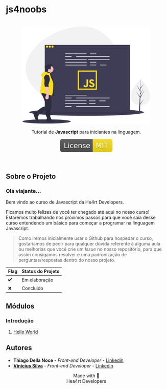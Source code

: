# js4noobs
<p align="center">
  <br>
  <img src="./images/javascript.png" alt="javascript" width="400">

  <p align="center">Tutorial de <strong>Javascript</strong> para iniciantes na linguagem.</p>
  <p align="center">
  <a href="https://opensource.org/licenses/MIT">
    <img src="./images/mit.svg" alt="License MIT">
  </a>
  </p>
  <br>
</p>

## Sobre o Projeto

### Olá viajante...

Bem vindo ao curso de Javascript da He4rt Developers.

Ficamos muito felizes de você ter chegado até aqui no nosso curso! Estaremos trabalhando nos próximos passos
para que você saia desse curso entendendo um básico para começar a programar na linguagem Javascript.

>Como iremos inicialmente usar o Github para hospedar o curso, gostariamos de pedir para qualquer dúvida referente à alguma aula ou melhorias que você crie um <i>Issue</i> no nosso repositório, para que assim consigamos resolver e  uma padronização de perguntas/respostas dentro do nosso projeto.

| <b>Flag</b> | <b>Status do Projeto</b> |
| ----------- | ----------- |
| ✔️ | Em elaboração |
| ❌  | Concluido |

## Módulos

### Introdução

1. [Hello World](/Modulos/1_Introducao/1_Hello_World.md)

## Autores

- **Thiago Della Noce** - _Front-end Developer_ - [Linkedin](https://www.linkedin.com/in/thiagodellanoce/)
- [**Vinicius Silva**](https://github.com/silvdot/js4noobs) - _Front-end Developer_ - [Linkedin](https://www.linkedin.com/in/silv-vinicius/)

<p align="center">Made with 💜<br>Hea4rt Developers</p>
